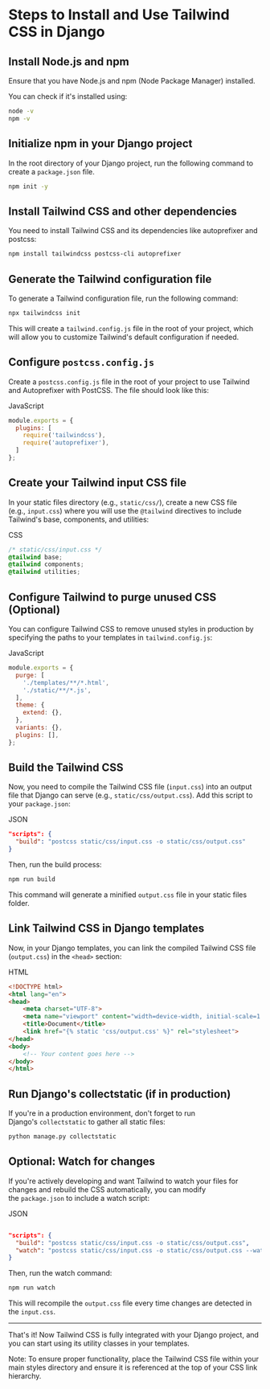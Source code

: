 Steps to Install and Use Tailwind CSS in Django
===============================================

Install Node.js and npm
-----------------------

Ensure that you have Node.js and npm (Node Package Manager) installed.

You can check if it's installed using:

```bash
node -v
npm -v

```

Initialize npm in your Django project
-------------------------------------

In the root directory of your Django project, run the following command to create a `package.json` file.

```bash
npm init -y

```

Install Tailwind CSS and other dependencies
-------------------------------------------

You need to install Tailwind CSS and its dependencies like autoprefixer and postcss:

```bash
npm install tailwindcss postcss-cli autoprefixer

```

Generate the Tailwind configuration file
----------------------------------------

To generate a Tailwind configuration file, run the following command:

```bash
npx tailwindcss init

```

This will create a `tailwind.config.js` file in the root of your project, which will allow you to customize Tailwind's default configuration if needed.

Configure `postcss.config.js`
-----------------------------

Create a `postcss.config.js` file in the root of your project to use Tailwind and Autoprefixer with PostCSS. The file should look like this:

JavaScript

```js
module.exports = {
  plugins: [
    require('tailwindcss'),
    require('autoprefixer'),
  ]
};

```

Create your Tailwind input CSS file
-----------------------------------

In your static files directory (e.g., `static/css/`), create a new CSS file (e.g., `input.css`) where you will use the `@tailwind` directives to include Tailwind's base, components, and utilities:

CSS

```css
/* static/css/input.css */
@tailwind base;
@tailwind components;
@tailwind utilities;

```

Configure Tailwind to purge unused CSS (Optional)
-------------------------------------------------

You can configure Tailwind CSS to remove unused styles in production by specifying the paths to your templates in `tailwind.config.js`:

JavaScript

```js
module.exports = {
  purge: [
    './templates/**/*.html',
    './static/**/*.js',
  ],
  theme: {
    extend: {},
  },
  variants: {},
  plugins: [],
};

```

Build the Tailwind CSS
----------------------

Now, you need to compile the Tailwind CSS file (`input.css`) into an output file that Django can serve (e.g., `static/css/output.css`). Add this script to your `package.json`:

JSON

```json
"scripts": {
  "build": "postcss static/css/input.css -o static/css/output.css"
}

```

Then, run the build process:

```bash
npm run build

```

This command will generate a minified `output.css` file in your static files folder.

Link Tailwind CSS in Django templates
-------------------------------------

Now, in your Django templates, you can link the compiled Tailwind CSS file (`output.css`) in the `<head>` section:

HTML

```html
<!DOCTYPE html>
<html lang="en">
<head>
    <meta charset="UTF-8">
    <meta name="viewport" content="width=device-width, initial-scale=1.0">
    <title>Document</title>
    <link href="{% static 'css/output.css' %}" rel="stylesheet">
</head>
<body>
    <!-- Your content goes here -->
</body>
</html>

```

Run Django's collectstatic (if in production)
---------------------------------------------

If you're in a production environment, don't forget to run Django's `collectstatic` to gather all static files:

```bash
python manage.py collectstatic

```

Optional: Watch for changes
---------------------------

If you're actively developing and want Tailwind to watch your files for changes and rebuild the CSS automatically, you can modify the `package.json` to include a watch script:

JSON

```json

"scripts": {
  "build": "postcss static/css/input.css -o static/css/output.css",
  "watch": "postcss static/css/input.css -o static/css/output.css --watch"
}

```

Then, run the watch command:

```bash
npm run watch

```

This will recompile the `output.css` file every time changes are detected in the `input.css`.

* * * * *

That's it! Now Tailwind CSS is fully integrated with your Django project, and you can start using its utility classes in your templates.

Note: To ensure proper functionality, place the Tailwind CSS file within your main styles directory and ensure it is referenced at the top of your CSS link hierarchy.
